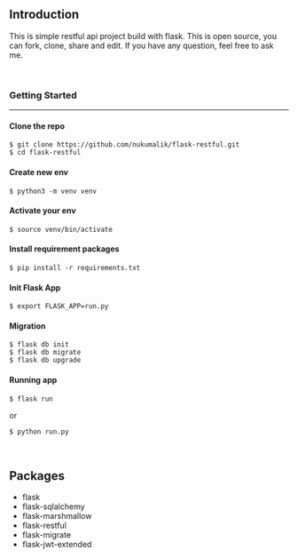 ## Introduction

This is simple restful api project build with flask. This is open source, you can fork, clone, share and edit. If you have any question, feel free to ask me.

</br>

### Getting Started

---

#### Clone the repo

```
$ git clone https://github.com/nukumalik/flask-restful.git
$ cd flask-restful
```

#### Create new env

```
$ python3 -m venv venv
```

#### Activate your env

```
$ source venv/bin/activate
```

#### Install requirement packages

```
$ pip install -r requirements.txt
```

#### Init Flask App

```
$ export FLASK_APP=run.py
```

#### Migration

```
$ flask db init
$ flask db migrate
$ flask db upgrade
```

#### Running app

```
$ flask run
```

or

```
$ python run.py
```

</br>

## Packages

- flask
- flask-sqlalchemy
- flask-marshmallow
- flask-restful
- flask-migrate
- flask-jwt-extended
